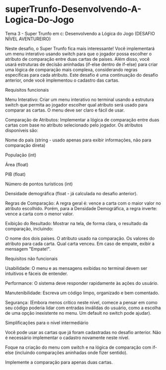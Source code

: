 # superTrunfo-Desenvolvendo-A-Logica-Do-Jogo
Tema 3 - Super Trunfo em c: Desenvolvendo a Lógica do Jogo (DESAFIO NÍVEL AVENTUREIRO)

Neste desafio, o Super Trunfo fica mais interessante! Você implementará um menu interativo usando switch para que o jogador possa escolher o atributo de comparação entre duas cartas de países. Além disso, você usará estruturas de decisão aninhadas (if-else dentro de if-else) para criar uma lógica de comparação mais complexa, considerando regras específicas para cada atributo. Este desafio é uma continuação do desafio anterior, onde você implementou o cadastro das cartas.


Requisitos funcionais


Menu Interativo: Criar um menu interativo no terminal usando a estrutura switch que permita ao jogador escolher qual atributo será usado para comparar as cartas. O menu deve ser claro e fácil de usar.
 
Comparação de Atributos: Implementar a lógica de comparação entre duas cartas com base no atributo selecionado pelo jogador. Os atributos disponíveis são:
 
Nome do país (string - usado apenas para exibir informações, não para comparação direta)
 
População (int)
 
Área (float)
 
PIB (float)
 
Número de pontos turísticos (int)
 
Densidade demográfica (float - já calculada no desafio anterior).
 
Regras de Comparação: A regra geral é: vence a carta com o maior valor no atributo escolhido. Porém, para a Densidade Demográfica, a regra inverte: vence a carta com o menor valor.
 
Exibição do Resultado: Mostrar na tela, de forma clara, o resultado da comparação, incluindo:
 
O nome dos dois países.
O atributo usado na comparação.
Os valores do atributo para cada carta.
Qual carta venceu.
Em caso de empate, exibir a mensagem "Empate!".

Requisitos não funcionais


Usabilidade: O menu e as mensagens exibidas no terminal devem ser intuitivos e fáceis de entender.
 
Performance: O sistema deve responder rapidamente às ações do usuário.
 
Manutenibilidade: Escreva um código limpo, organizado e bem comentado.
 
Segurança: (Embora menos crítico neste nível, comece a pensar em como seu código poderia lidar com entradas inválidas do usuário, como a escolha de uma opção inexistente no menu. Um default no switch pode ajudar).
 


Simplificações para o nível intermediário


Você pode usar as cartas que já foram cadastradas no desafio anterior. Não é necessário implementar o cadastro novamente neste nível.
 
Foque na criação do menu com switch e na lógica de comparação com if-else (incluindo comparações aninhadas onde fizer sentido).
 
Implemente a comparação para apenas duas cartas.